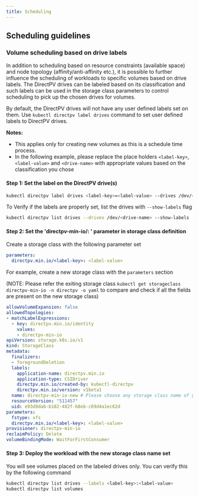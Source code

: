 ```yaml
---
title: Scheduling
---
```


Scheduling guidelines
-------------

### Volume scheduling based on drive labels

In addition to scheduling based on resource constraints (available space) and node topology (affinity/anti-affinity etc.), it is possible to further influence the scheduling of workloads to specific volumes based on drive labels. The DirectPV drives can be labeled based on its classification and such labels can be used in the storage class parameters to control scheduling to pick up the chosen drives for volumes. 

By default, the DirectPV drives will not have any user defined labels set on them. Use `kubectl directpv label drives` command to set user defined labels to DirectPV drives.

**Notes:**

- This applies only for creating new volumes as this is a schedule time process.
- In the following example, please replace the place holders `<label-key>`,`<label-value>` and `<drive-name>` with appropriate values based on the classification you chose

#### Step 1: Set the label on the DirectPV drive(s)

```sh
kubectl directpv label drives <label-key>=<label-value> --drives /dev/<drive-name>
```

To Verify if the labels are properly set, list the drives with `--show-labels` flag

```sh
kubectl directpv list drives --drives /dev/<drive-name> --show-labels
```

#### Step 2: Set the 'directpv-min-io/<label-key>: <label-value>' parameter in storage class definition

Create a storage class with the following parameter set

```yaml
parameters:
  directpv.min.io/<label-key>: <label-value>
```

For example, create a new storage class with the `parameters` section

(NOTE: Please refer the exiting storage class `kubectl get storageclass directpv-min-io -n directpv -o yaml` to compare and check if all the fields are present on the new storage class)

```yaml
allowVolumeExpansion: false
allowedTopologies:
- matchLabelExpressions:
  - key: directpv.min.io/identity
    values:
    - directpv-min-io
apiVersion: storage.k8s.io/v1
kind: StorageClass
metadata:
  finalizers:
  - foregroundDeletion
  labels:
    application-name: directpv.min.io
    application-type: CSIDriver
    directpv.min.io/created-by: kubectl-directpv
    directpv.min.io/version: v1beta1
  name: directpv-min-io-new # Please choose any storage class name of your choice
  resourceVersion: "511457"
  uid: e93d8dab-b182-482f-b8eb-c69d4a1ec62d
parameters:
  fstype: xfs
  directpv.min.io/<label-key>: <label-value>
provisioner: directpv-min-io
reclaimPolicy: Delete
volumeBindingMode: WaitForFirstConsumer
```

#### Step 3: Deploy the workload with the new storage class name set

You will see volumes placed on the labeled drives only. You can verify this by the following command

```sh
kubectl directpv list drives --labels <label-key>:<label-value>
kubectl directpv list volumes
```
